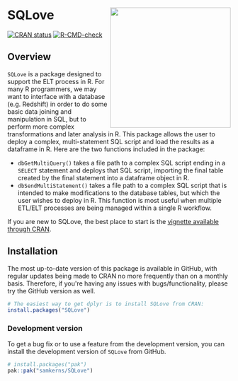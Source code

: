 <!-- README.md is generated from README.Rmd. Please edit that file -->

# SQLove <img src="https://github.com/user-attachments/assets/0cb7009e-af30-47c2-b4c5-b09b17b3f186" align="right" height="272"/>

<!-- badges: start -->

[![CRAN
status](https://www.r-pkg.org/badges/version/SQLove)](https://cran.r-project.org/package=dplyr)
[![R-CMD-check](https://github.com/samkerns/SQLove/actions/workflows/R-CMD-check.yaml/badge.svg)](https://github.com/tidyverse/dplyr/actions/workflows/R-CMD-check.yaml)






<!-- badges: end -->

## Overview

`SQLove` is a package designed to support the ELT process in R. For many
R programmers, we may want to interface with a database (e.g. Redshift)
in order to do some basic data joining and manipulation in SQL, but to
perform more complex transformations and later analysis in R. This
package allows the user to deploy a complex, multi-statement SQL script
and load the results as a dataframe in R. Here are the two functions
included in the package:

-   `dbGetMultiQuery()` takes a file path to a complex SQL script ending
    in a `SELECT` statement and deploys that SQL script, importing the
    final table created by the final statement into a dataframe object
    in R.
-   `dbSendMultiStatement()` takes a file path to a complex SQL script
    that is intended to make modifications to the database tables, but
    which the user wishes to deploy in R. This function is most useful
    when multiple ETL/ELT processes are being managed within a single R
    workflow.

If you are new to SQLove, the best place to start is the [vignette
available through
CRAN](https://cran.r-project.org/web/packages/SQLove/vignettes/SQLove.html).

## Installation

The most up-to-date version of this package is available in GitHub, with
regular updates being made to CRAN no more frequently than on a monthly
basis. Therefore, if you're having any issues with bugs/functionality,
please try the GitHub version as well.

``` r
# The easiest way to get dplyr is to install SQLove from CRAN:
install.packages("SQLove")
```

### Development version

To get a bug fix or to use a feature from the development version, you
can install the development version of `SQLove` from GitHub.

``` r
# install.packages("pak")
pak::pak("samkerns/SQLove")
```

## 
